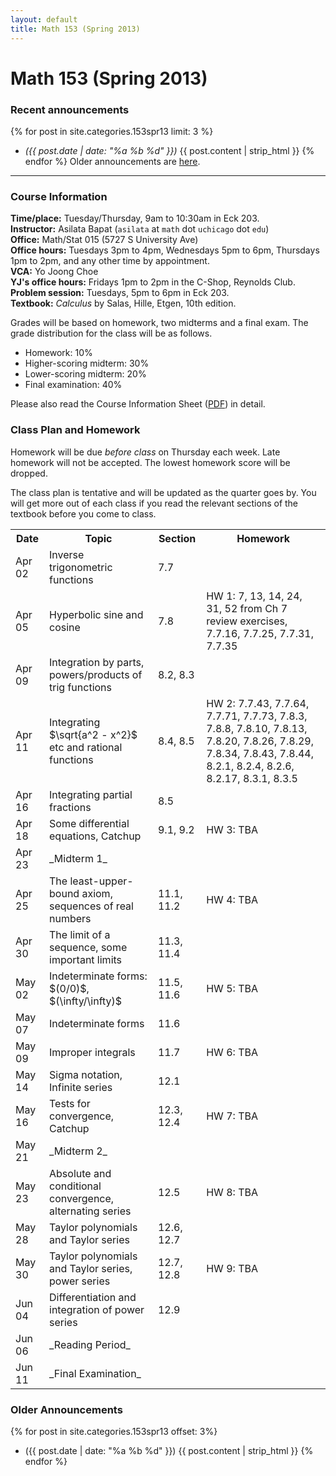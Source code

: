 ```yaml
---
layout: default
title: Math 153 (Spring 2013)
---
```


# Math 153 (Spring 2013)

### Recent announcements
{% for post in site.categories.153spr13 limit: 3 %}
* _({{ post.date | date: "%a %b %d" }})_ {{ post.content | strip_html }}
{% endfor %}
Older announcements are [here](#older-announcements).

----
### Course Information
**Time/place:** Tuesday/Thursday, 9am to 10:30am in Eck 203.  
**Instructor:** Asilata Bapat (`asilata` at `math` dot `uchicago` dot `edu`)  
**Office:** Math/Stat 015 (5727 S University Ave)  
**Office hours:** Tuesdays 3pm to 4pm, Wednesdays 5pm to 6pm, Thursdays 1pm to 2pm, and any other time by appointment.  
**VCA:** Yo Joong Choe  
**YJ's office hours:** Fridays 1pm to 2pm in the C-Shop, Reynolds Club.  
**Problem session:** Tuesdays, 5pm to 6pm in Eck 203.  
**Textbook:** _Calculus_ by Salas, Hille, Etgen, 10th edition.  

Grades will be based on homework, two midterms and a final exam. The grade distribution for the class will be as follows.

* Homework: 10%
* Higher-scoring midterm: 30%
* Lower-scoring midterm: 20%
* Final examination: 40%

Please also read the Course Information Sheet ([PDF](courseinformation.pdf)) in detail.

### Class Plan and Homework
Homework will be due _before class_ on Thursday each week. Late homework will not be accepted. The lowest homework score will be dropped.

The class plan is tentative and will be updated as the quarter goes by. You will get more out of each class if you read the relevant sections of the textbook before you come to class.

<table class="classplan">
<tr>
<th>Date</th>
<th>Topic</th>
<th>Section</th>
<th>Homework</th>
</tr>

<tr>
<td>Apr 02</td>
<td>Inverse trigonometric functions</td>
<td>7.7</td>
<td></td>
 </tr>

 <tr>
 <td>Apr 05</td>
 <td>Hyperbolic sine and cosine</td>
 <td>7.8</td>
 <td>HW 1: 7, 13, 14, 24, 31, 52 from Ch 7 review exercises, 7.7.16, 7.7.25, 7.7.31, 7.7.35</td>
</tr>

<tr>
<td>Apr 09</td>
<td>Integration by parts, powers/products of trig functions</td>
<td>8.2, 8.3</td>
<td></td>
</tr>

<tr>
<td>Apr 11</td>
<td>Integrating $\sqrt{a^2 - x^2}$ etc and rational functions</td>
<td>8.4, 8.5</td>
<td>HW 2: 7.7.43, 7.7.64, 7.7.71, 7.7.73, 7.8.3, 7.8.8, 7.8.10, 7.8.13, 7.8.20, 7.8.26, 7.8.29, 7.8.34, 7.8.43, 7.8.44, 8.2.1, 8.2.4, 8.2.6, 8.2.17, 8.3.1, 8.3.5</td>
</tr>

<tr>
<td>Apr 16</td>
<td>Integrating partial fractions</td>
<td>8.5</td>
<td></td>
</tr>

<tr>
<td>Apr 18</td>
<td>Some differential equations, Catchup</td>
<td>9.1, 9.2</td>
<td>HW 3: TBA</td>
</tr>

<tr>
<td>Apr 23</td>
<td>_Midterm 1_</td>
<td></td>
<td></td>
</tr>

<tr>
<td>Apr 25</td>
<td>The least-upper-bound axiom, sequences of real numbers</td>
<td>11.1, 11.2</td>
<td>HW 4: TBA</td>
</tr>

<tr>
<td>Apr 30</td>
<td>The limit of a sequence, some important limits</td>
<td>11.3, 11.4</td>
<td></td>
</tr>

<tr>
<td>May 02</td>
<td>Indeterminate forms: $(0/0)$, $(\infty/\infty)$</td>
<td>11.5, 11.6</td>
<td>HW 5: TBA</td>
</tr>

<tr>
<td>May 07</td>
<td>Indeterminate forms</td>
<td>11.6</td>
<td></td>
</tr>

<tr>
<td>May 09</td>
<td>Improper integrals</td>
<td>11.7</td>
<td>HW 6: TBA</td>
</tr>

<tr>
<td>May 14</td>
<td>Sigma notation, Infinite series</td>
<td>12.1</td>
<td></td>
</tr>

<tr>
<td>May 16</td>
<td>Tests for convergence, Catchup</td>
<td>12.3, 12.4</td>
<td>HW 7: TBA</td>
</tr>

<tr>
<td>May 21</td>
<td>_Midterm 2_</td>
<td></td>
<td></td>
</tr>

<tr>
<td>May 23</td>
<td>Absolute and conditional convergence, alternating series</td>
<td>12.5</td>
<td>HW 8: TBA</td>
</tr>

<tr>
<td>May 28</td>
<td>Taylor polynomials and Taylor series</td>
<td>12.6, 12.7</td>
<td></td>
</tr>

<tr>
<td>May 30</td>
<td>Taylor polynomials and Taylor series, power series</td>
<td>12.7, 12.8</td>
<td>HW 9: TBA</td>
</tr>

<tr>
<td>Jun 04</td>
<td>Differentiation and integration of power series</td>
<td>12.9</td>
<td></td>
</tr>

<tr>
<td>Jun 06</td>
<td>_Reading Period_</td>
<td></td>
<td></td>
</tr>

<tr>
<td>Jun 11</td>
<td>_Final Examination_</td>
<td></td>
<td></td>
</tr>
</table> 

### Older Announcements
{% for post in site.categories.153spr13 offset: 3%}
* ({{ post.date | date: "%a %b %d" }}) {{ post.content | strip_html }}
{% endfor %}
